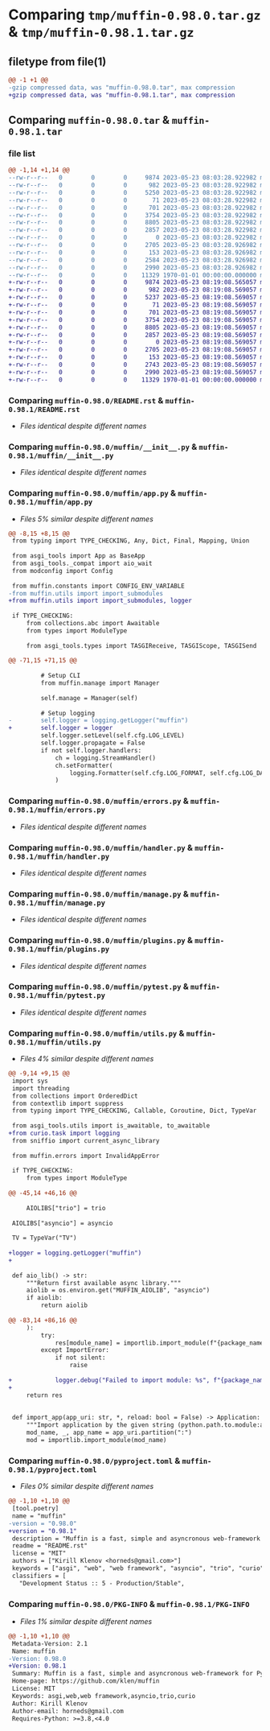 # Comparing `tmp/muffin-0.98.0.tar.gz` & `tmp/muffin-0.98.1.tar.gz`

## filetype from file(1)

```diff
@@ -1 +1 @@
-gzip compressed data, was "muffin-0.98.0.tar", max compression
+gzip compressed data, was "muffin-0.98.1.tar", max compression
```

## Comparing `muffin-0.98.0.tar` & `muffin-0.98.1.tar`

### file list

```diff
@@ -1,14 +1,14 @@
--rw-r--r--   0        0        0     9874 2023-05-23 08:03:28.922982 muffin-0.98.0/README.rst
--rw-r--r--   0        0        0      982 2023-05-23 08:03:28.922982 muffin-0.98.0/muffin/__init__.py
--rw-r--r--   0        0        0     5250 2023-05-23 08:03:28.922982 muffin-0.98.0/muffin/app.py
--rw-r--r--   0        0        0       71 2023-05-23 08:03:28.922982 muffin-0.98.0/muffin/constants.py
--rw-r--r--   0        0        0      701 2023-05-23 08:03:28.922982 muffin-0.98.0/muffin/errors.py
--rw-r--r--   0        0        0     3754 2023-05-23 08:03:28.922982 muffin-0.98.0/muffin/handler.py
--rw-r--r--   0        0        0     8805 2023-05-23 08:03:28.922982 muffin-0.98.0/muffin/manage.py
--rw-r--r--   0        0        0     2857 2023-05-23 08:03:28.922982 muffin-0.98.0/muffin/plugins.py
--rw-r--r--   0        0        0        0 2023-05-23 08:03:28.922982 muffin-0.98.0/muffin/py.typed
--rw-r--r--   0        0        0     2705 2023-05-23 08:03:28.926982 muffin-0.98.0/muffin/pytest.py
--rw-r--r--   0        0        0      153 2023-05-23 08:03:28.926982 muffin-0.98.0/muffin/types.py
--rw-r--r--   0        0        0     2584 2023-05-23 08:03:28.926982 muffin-0.98.0/muffin/utils.py
--rw-r--r--   0        0        0     2990 2023-05-23 08:03:28.926982 muffin-0.98.0/pyproject.toml
--rw-r--r--   0        0        0    11329 1970-01-01 00:00:00.000000 muffin-0.98.0/PKG-INFO
+-rw-r--r--   0        0        0     9874 2023-05-23 08:19:08.565057 muffin-0.98.1/README.rst
+-rw-r--r--   0        0        0      982 2023-05-23 08:19:08.569057 muffin-0.98.1/muffin/__init__.py
+-rw-r--r--   0        0        0     5237 2023-05-23 08:19:08.569057 muffin-0.98.1/muffin/app.py
+-rw-r--r--   0        0        0       71 2023-05-23 08:19:08.569057 muffin-0.98.1/muffin/constants.py
+-rw-r--r--   0        0        0      701 2023-05-23 08:19:08.569057 muffin-0.98.1/muffin/errors.py
+-rw-r--r--   0        0        0     3754 2023-05-23 08:19:08.569057 muffin-0.98.1/muffin/handler.py
+-rw-r--r--   0        0        0     8805 2023-05-23 08:19:08.569057 muffin-0.98.1/muffin/manage.py
+-rw-r--r--   0        0        0     2857 2023-05-23 08:19:08.569057 muffin-0.98.1/muffin/plugins.py
+-rw-r--r--   0        0        0        0 2023-05-23 08:19:08.569057 muffin-0.98.1/muffin/py.typed
+-rw-r--r--   0        0        0     2705 2023-05-23 08:19:08.569057 muffin-0.98.1/muffin/pytest.py
+-rw-r--r--   0        0        0      153 2023-05-23 08:19:08.569057 muffin-0.98.1/muffin/types.py
+-rw-r--r--   0        0        0     2743 2023-05-23 08:19:08.569057 muffin-0.98.1/muffin/utils.py
+-rw-r--r--   0        0        0     2990 2023-05-23 08:19:08.569057 muffin-0.98.1/pyproject.toml
+-rw-r--r--   0        0        0    11329 1970-01-01 00:00:00.000000 muffin-0.98.1/PKG-INFO
```

### Comparing `muffin-0.98.0/README.rst` & `muffin-0.98.1/README.rst`

 * *Files identical despite different names*

### Comparing `muffin-0.98.0/muffin/__init__.py` & `muffin-0.98.1/muffin/__init__.py`

 * *Files identical despite different names*

### Comparing `muffin-0.98.0/muffin/app.py` & `muffin-0.98.1/muffin/app.py`

 * *Files 5% similar despite different names*

```diff
@@ -8,15 +8,15 @@
 from typing import TYPE_CHECKING, Any, Dict, Final, Mapping, Union
 
 from asgi_tools import App as BaseApp
 from asgi_tools._compat import aio_wait
 from modconfig import Config
 
 from muffin.constants import CONFIG_ENV_VARIABLE
-from muffin.utils import import_submodules
+from muffin.utils import import_submodules, logger
 
 if TYPE_CHECKING:
     from collections.abc import Awaitable
     from types import ModuleType
 
     from asgi_tools.types import TASGIReceive, TASGIScope, TASGISend
 
@@ -71,15 +71,15 @@
 
         # Setup CLI
         from muffin.manage import Manager
 
         self.manage = Manager(self)
 
         # Setup logging
-        self.logger = logging.getLogger("muffin")
+        self.logger = logger
         self.logger.setLevel(self.cfg.LOG_LEVEL)
         self.logger.propagate = False
         if not self.logger.handlers:
             ch = logging.StreamHandler()
             ch.setFormatter(
                 logging.Formatter(self.cfg.LOG_FORMAT, self.cfg.LOG_DATE_FORMAT),
             )
```

### Comparing `muffin-0.98.0/muffin/errors.py` & `muffin-0.98.1/muffin/errors.py`

 * *Files identical despite different names*

### Comparing `muffin-0.98.0/muffin/handler.py` & `muffin-0.98.1/muffin/handler.py`

 * *Files identical despite different names*

### Comparing `muffin-0.98.0/muffin/manage.py` & `muffin-0.98.1/muffin/manage.py`

 * *Files identical despite different names*

### Comparing `muffin-0.98.0/muffin/plugins.py` & `muffin-0.98.1/muffin/plugins.py`

 * *Files identical despite different names*

### Comparing `muffin-0.98.0/muffin/pytest.py` & `muffin-0.98.1/muffin/pytest.py`

 * *Files identical despite different names*

### Comparing `muffin-0.98.0/muffin/utils.py` & `muffin-0.98.1/muffin/utils.py`

 * *Files 4% similar despite different names*

```diff
@@ -9,14 +9,15 @@
 import sys
 import threading
 from collections import OrderedDict
 from contextlib import suppress
 from typing import TYPE_CHECKING, Callable, Coroutine, Dict, TypeVar
 
 from asgi_tools.utils import is_awaitable, to_awaitable
+from curio.task import logging
 from sniffio import current_async_library
 
 from muffin.errors import InvalidAppError
 
 if TYPE_CHECKING:
     from types import ModuleType
 
@@ -45,14 +46,16 @@
 
     AIOLIBS["trio"] = trio
 
 AIOLIBS["asyncio"] = asyncio
 
 TV = TypeVar("TV")
 
+logger = logging.getLogger("muffin")
+
 
 def aio_lib() -> str:
     """Return first available async library."""
     aiolib = os.environ.get("MUFFIN_AIOLIB", "asyncio")
     if aiolib:
         return aiolib
 
@@ -83,14 +86,16 @@
     ):
         try:
             res[module_name] = importlib.import_module(f"{package_name}.{module_name}")
         except ImportError:
             if not silent:
                 raise
 
+            logger.debug("Failed to import module: %s", f"{package_name}.{module_name}")
+
     return res
 
 
 def import_app(app_uri: str, *, reload: bool = False) -> Application:
     """Import application by the given string (python.path.to.module:app_name)."""
     mod_name, _, app_name = app_uri.partition(":")
     mod = importlib.import_module(mod_name)
```

### Comparing `muffin-0.98.0/pyproject.toml` & `muffin-0.98.1/pyproject.toml`

 * *Files 0% similar despite different names*

```diff
@@ -1,10 +1,10 @@
 [tool.poetry]
 name = "muffin"
-version = "0.98.0"
+version = "0.98.1"
 description = "Muffin is a fast, simple and asyncronous web-framework for Python 3 (asyncio, trio, curio)"
 readme = "README.rst"
 license = "MIT"
 authors = ["Kirill Klenov <horneds@gmail.com>"]
 keywords = ["asgi", "web", "web framework", "asyncio", "trio", "curio"]
 classifiers = [
   "Development Status :: 5 - Production/Stable",
```

### Comparing `muffin-0.98.0/PKG-INFO` & `muffin-0.98.1/PKG-INFO`

 * *Files 1% similar despite different names*

```diff
@@ -1,10 +1,10 @@
 Metadata-Version: 2.1
 Name: muffin
-Version: 0.98.0
+Version: 0.98.1
 Summary: Muffin is a fast, simple and asyncronous web-framework for Python 3 (asyncio, trio, curio)
 Home-page: https://github.com/klen/muffin
 License: MIT
 Keywords: asgi,web,web framework,asyncio,trio,curio
 Author: Kirill Klenov
 Author-email: horneds@gmail.com
 Requires-Python: >=3.8,<4.0
```

